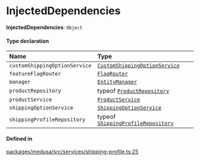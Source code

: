 # InjectedDependencies

 **InjectedDependencies**: `Object`

#### Type declaration

| Name | Type |
| :------ | :------ |
| `customShippingOptionService` | [`CustomShippingOptionService`](../classes/CustomShippingOptionService.md) |
| `featureFlagRouter` | [`FlagRouter`](../classes/FlagRouter.md) |
| `manager` | [`EntityManager`](../classes/EntityManager.md) |
| `productRepository` | typeof [`ProductRepository`](../index.md#productrepository) |
| `productService` | [`ProductService`](../classes/ProductService.md) |
| `shippingOptionService` | [`ShippingOptionService`](../classes/ShippingOptionService.md) |
| `shippingProfileRepository` | typeof [`ShippingProfileRepository`](../index.md#shippingprofilerepository) |

#### Defined in

[packages/medusa/src/services/shipping-profile.ts:25](https://github.com/medusajs/medusa/blob/3d9f5ae63/packages/medusa/src/services/shipping-profile.ts#L25)
